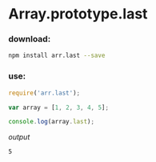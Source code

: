 # Array.prototype.last

### download:

```bash
npm install arr.last --save
```

### use:

```javascript
require('arr.last');

var array = [1, 2, 3, 4, 5];

console.log(array.last);
```

*output*

```bash
5
```